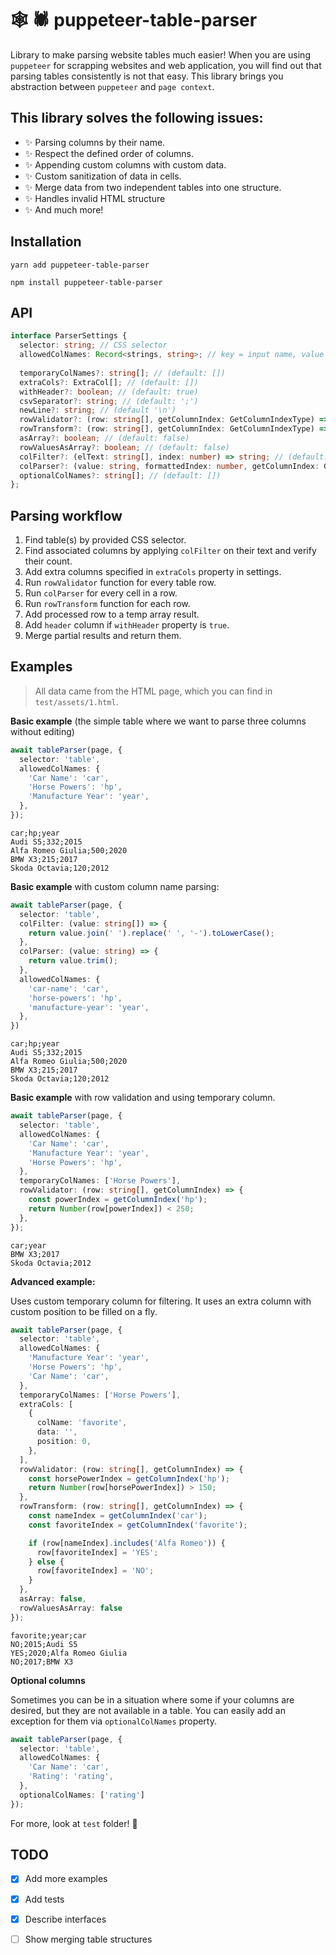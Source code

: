 # 🕸 🕷 puppeteer-table-parser 

Library to make parsing website tables much easier! 
When you are using `puppeteer` for scrapping websites and web application, you will find out that parsing tables consistently is not that easy.
This library brings you abstraction between `puppeteer` and `page context`.

## This library solves the following issues:

- ✨ Parsing columns by their name.
- ✨ Respect the defined order of columns.
- ✨ Appending custom columns with custom data.
- ✨ Custom sanitization of data in cells.
- ✨ Merge data from two independent tables into one structure.
- ✨ Handles invalid HTML structure
- ✨ And much more!

## Installation

```
yarn add puppeteer-table-parser
```
```
npm install puppeteer-table-parser
```

## API

```typescript
interface ParserSettings {
  selector: string; // CSS selector
  allowedColNames: Record<strings, string>; // key = input name, value = output name)
  
  temporaryColNames?: string[]; // (default: []) 
  extraCols?: ExtraCol[]; // (default: [])
  withHeader?: boolean; // (default: true)
  csvSeparator?: string; // (default: ';')
  newLine?: string; // (default '\n')
  rowValidator?: (row: string[], getColumnIndex: GetColumnIndexType) => boolean;
  rowTransform?: (row: string[], getColumnIndex: GetColumnIndexType) => void;
  asArray?: boolean; // (default: false)
  rowValuesAsArray?: boolean; // (default: false)
  colFilter?: (elText: string[], index: number) => string; // (default: (txt: string) => txt.join(' '))
  colParser?: (value: string, formattedIndex: number, getColumnIndex: GetColumnIndexType) => string; // (default: (txt: string) => txt.trim())
  optionalColNames?: string[]; // (default: [])
};
```

## Parsing workflow

1. Find table(s) by provided CSS selector.
2. Find associated columns by applying `colFilter` on their text and verify their count.
3. Add extra columns specified in `extraCols` property in settings.
4. Run `rowValidator` function for every table row.
5. Run `colParser` for every cell in a row.
6. Run `rowTransform` function for each row.
7. Add processed row to a temp array result.
8. Add `header` column if `withHeader` property is `true`.
9. Merge partial results and return them.

## Examples

> All data came from the HTML page, which you can find in `test/assets/1.html`.

**Basic example** (the simple table where we want to parse three columns without editing)

```typescript
await tableParser(page, {
  selector: 'table',
  allowedColNames: {
    'Car Name': 'car',
    'Horse Powers': 'hp',
    'Manufacture Year': 'year',
  },
});
```

```csv
car;hp;year
Audi S5;332;2015
Alfa Romeo Giulia;500;2020
BMW X3;215;2017
Skoda Octavia;120;2012
```

**Basic example** with custom column name parsing:

```typescript
await tableParser(page, {
  selector: 'table',
  colFilter: (value: string[]) => {
    return value.join(' ').replace(' ', '-').toLowerCase();
  },
  colParser: (value: string) => {
    return value.trim();
  },
  allowedColNames: {
    'car-name': 'car',
    'horse-powers': 'hp',
    'manufacture-year': 'year',
  },
})
```

```csv
car;hp;year
Audi S5;332;2015
Alfa Romeo Giulia;500;2020
BMW X3;215;2017
Skoda Octavia;120;2012
```

**Basic example** with row validation and using temporary column.

```typescript
await tableParser(page, {
  selector: 'table',
  allowedColNames: {
    'Car Name': 'car',
    'Manufacture Year': 'year',
    'Horse Powers': 'hp',
  },
  temporaryColNames: ['Horse Powers'],
  rowValidator: (row: string[], getColumnIndex) => {
    const powerIndex = getColumnIndex('hp');
    return Number(row[powerIndex]) < 250;
  },
});
```

```csv
car;year
BMW X3;2017
Skoda Octavia;2012
```

**Advanced example:**

Uses custom temporary column for filtering. It uses an extra column with custom 
position to be filled on a fly.

```typescript
await tableParser(page, {
  selector: 'table',
  allowedColNames: {
    'Manufacture Year': 'year',
    'Horse Powers': 'hp',
    'Car Name': 'car',
  },
  temporaryColNames: ['Horse Powers'],
  extraCols: [
    {
      colName: 'favorite',
      data: '',
      position: 0,
    },
  ],
  rowValidator: (row: string[], getColumnIndex) => {
    const horsePowerIndex = getColumnIndex('hp');
    return Number(row[horsePowerIndex]) > 150;
  },
  rowTransform: (row: string[], getColumnIndex) => {
    const nameIndex = getColumnIndex('car');
    const favoriteIndex = getColumnIndex('favorite');

    if (row[nameIndex].includes('Alfa Romeo')) {
      row[favoriteIndex] = 'YES';
    } else {
      row[favoriteIndex] = 'NO';
    }
  },
  asArray: false,
  rowValuesAsArray: false
});
```

```csv
favorite;year;car
NO;2015;Audi S5
YES;2020;Alfa Romeo Giulia
NO;2017;BMW X3
```

**Optional columns**

Sometimes you can be in a situation where some if
your columns are desired, but they are not available in a table.
You can easily add an exception for them via `optionalColNames` property.

```typescript
await tableParser(page, {
  selector: 'table',
  allowedColNames: {
    'Car Name': 'car',
    'Rating': 'rating',
  },
  optionalColNames: ['rating']
});
```

For more, look at `test` folder! 🙈

## TODO

- [X] Add more examples
- [X] Add tests
- [X] Describe interfaces
- [ ] Show merging table structures


